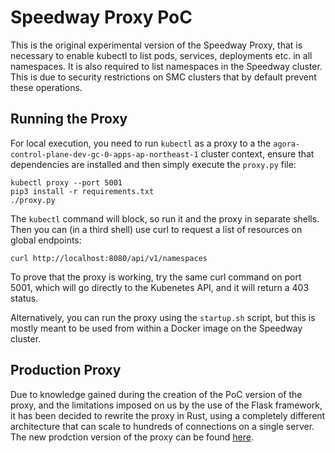 # Speedway Proxy PoC

This is the original experimental version of the Speedway Proxy, that is necessary to enable kubectl to list pods,
services, deployments etc. in all namespaces. It is also required to list namespaces in the Speedway cluster. This is
due to security restrictions on SMC clusters that by default prevent these operations.

## Running the Proxy

For local execution, you need to run `kubectl` as a proxy to a the `agora-control-plane-dev-gc-0-apps-ap-northeast-1`
cluster context, ensure that dependencies are installed and then simply execute the `proxy.py` file:

```shell
kubectl proxy --port 5001
pip3 install -r requirements.txt
./proxy.py
```

The `kubectl` command will block, so run it and the proxy in separate shells. Then you can (in a third shell) use curl
to request a list of resources on global endpoints:

```shell
curl http://localhost:8080/api/v1/namespaces
```

To prove that the proxy is working, try the same curl command on port 5001, which will go directly to the Kubenetes
API, and it will return a 403 status.

Alternatively, you can run the proxy using the `startup.sh` script, but this is mostly meant to be used from within a
Docker image on the Speedway cluster.

## Production Proxy

Due to knowledge gained during the creation of the PoC version of the proxy, and the limitations imposed on us by the
use of the Flask framework, it has been decided to rewrite the proxy in Rust, using a completely different
architecture that can scale to hundreds of connections on a single server. The new prodction version of the proxy can
be found [here](../keystone).
